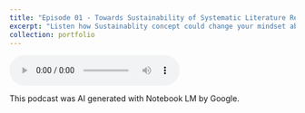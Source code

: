 ```yaml
---
title: "Episode 01 - Towards Sustainability of Systematic Literature Reviews"
excerpt: "Listen how Sustainablity concept could change your mindset about of Systematic Literature Reviews <br/><img src='/academic-bio/images/ep01.jpg'>"
collection: portfolio
---
```


<audio controls>
  <source src="/academic-bio/files/ep01.mp3" type="audio/mp3">
Your browser does not support the audio element.
</audio>

This podcast was AI generated with Notebook LM by Google.